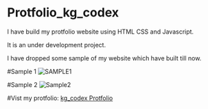 # Protfolio_kg_codex
I have build my protfolio website using HTML CSS and Javascript.

It is an under development project.

I have dropped some sample of my website which have built till now.

#Sample 1
![SAMPLE1](https://user-images.githubusercontent.com/108950724/203417306-afb685e2-ad4d-44a2-8e6a-619af204bf70.png)


#Sample 2
![Sample2](https://user-images.githubusercontent.com/108950724/203417364-371ee32e-a4fe-4718-a40b-87fc45a1d359.png)

#Vist my protfolio:
[kg_codex Protfolio](https://kushaljgec2025.github.io/Protfolio_kg_codex/)
